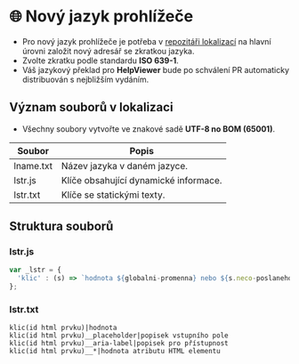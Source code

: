 # 🌐 Nový jazyk prohlížeče

- Pro nový jazyk prohlížeče je potřeba v [repozitáři lokalizací][Localiz] na hlavní úrovni založit nový adresář se zkratkou jazyka.
- Zvolte zkratku podle standardu **ISO 639-1**.
- Váš jazykový překlad pro **HelpViewer** bude po schválení PR automaticky distribuován s nejbližším vydáním.

## Význam souborů v lokalizaci

- Všechny soubory vytvořte ve znakové sadě **UTF-8 no BOM (65001)**.

| Soubor | Popis |
|---|---|
| lname.txt | Název jazyka v daném jazyce. |
| lstr.js | Klíče obsahující dynamické informace. |
| lstr.txt | Klíče se statickými texty. |

## Struktura souborů

### lstr.js

```javascript
var _lstr = {
  'klic' : (s) => `hodnota ${globalni-promenna} nebo ${s.neco-poslaneho-ve-strings}`,
}; 
```

### lstr.txt

```
klic(id html prvku)|hodnota
klic(id html prvku)__placeholder|popisek vstupního pole
klic(id html prvku)__aria-label|popisek pro přístupnost
klic(id html prvku)__*|hodnota atributu HTML elementu
```

[Localiz]: https://github.com/HelpViewer/Translations "Lokalizace HelpViewer"

